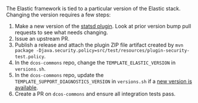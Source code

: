 The Elastic framework is tied to a particular version of the Elastic stack. Changing the version requires a few steps:

1. Make a new version of the [statsd plugin](https://github.com/mesosphere/elasticsearch-statsd-plugin). Look at prior version bump pull requests to see what needs changing.
1. Issue an upstream PR.
1. Publish a release and attach the plugin ZIP file artifact created by `mvn package -Djava.security.policy=src/test/resources/plugin-security-test.policy`.
1. In the `dcos-commons` repo, change the `TEMPLATE_ELASTIC_VERSION` in `versions.sh`.
1. In the `dcos-commons` repo, update the `TEMPLATE_SUPPORT_DIAGNOSTICS_VERSION` in `versions.sh` if a [new version is available](https://github.com/elastic/elasticsearch-support-diagnostics/releases).
1. Create a PR on `dcos-commons` and ensure all integration tests pass. 

